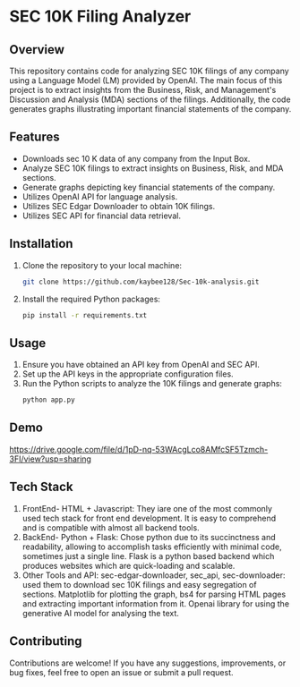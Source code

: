# SEC 10K Filing Analyzer

## Overview
This repository contains code for analyzing SEC 10K filings of any company using a Language Model (LM) provided by OpenAI. The main focus of this project is to extract insights from the Business, Risk, and Management's Discussion and Analysis (MDA) sections of the filings. Additionally, the code generates graphs illustrating important financial statements of the company.

## Features
- Downloads sec 10 K data of any company from the Input Box.
- Analyze SEC 10K filings to extract insights on Business, Risk, and MDA sections.
- Generate graphs depicting key financial statements of the company.
- Utilizes OpenAI API for language analysis.
- Utilizes SEC Edgar Downloader to obtain 10K filings.
- Utilizes SEC API for financial data retrieval.

## Installation
1. Clone the repository to your local machine:
   ```bash
   git clone https://github.com/kaybee128/Sec-10k-analysis.git
   ```
2. Install the required Python packages:
   ```bash
   pip install -r requirements.txt
   ```

## Usage
1. Ensure you have obtained an API key from OpenAI and SEC API.
2. Set up the API keys in the appropriate configuration files.
3. Run the Python scripts to analyze the 10K filings and generate graphs:
   ```bash
   python app.py
   ```
## Demo
https://drive.google.com/file/d/1pD-nq-53WAcgLco8AMfcSF5Tzmch-3FI/view?usp=sharing   

## Tech Stack
1. FrontEnd- HTML + Javascript: They iare one of the most commonly used tech stack for front end development. It is easy to comprehend and is compatible with almost all backend tools.
2. BackEnd- Python + Flask: Chose python due to its succinctness and readability, allowing to accomplish tasks efficiently with minimal code, sometimes just a single line.  Flask is a python based backend which produces websites which are quick-loading and scalable.
3. Other Tools and API: sec-edgar-downloader, sec_api, sec-downloader: used them to download sec 10K filings and easy segregation of sections. Matplotlib for plotting the graph, bs4 for parsing HTML pages and extracting important information from it. Openai library for using the generative AI model for analysing the text.

## Contributing
Contributions are welcome! If you have any suggestions, improvements, or bug fixes, feel free to open an issue or submit a pull request.
